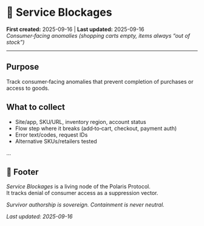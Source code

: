 # 🛒 Service Blockages
**First created:** 2025-09-16 | **Last updated:** 2025-09-16  
*Consumer‑facing anomalies (shopping carts empty, items always “out of stock”)*

---

## Purpose
Track consumer‑facing anomalies that prevent completion of purchases or access to goods.

## What to collect
- Site/app, SKU/URL, inventory region, account status
- Flow step where it breaks (add‑to‑cart, checkout, payment auth)
- Error text/codes, request IDs
- Alternative SKUs/retailers tested

...

## 🏮 Footer
*Service Blockages* is a living node of the Polaris Protocol.  
It tracks denial of consumer access as a suppression vector.

*Survivor authorship is sovereign. Containment is never neutral.*  

_Last updated: 2025-09-16_
